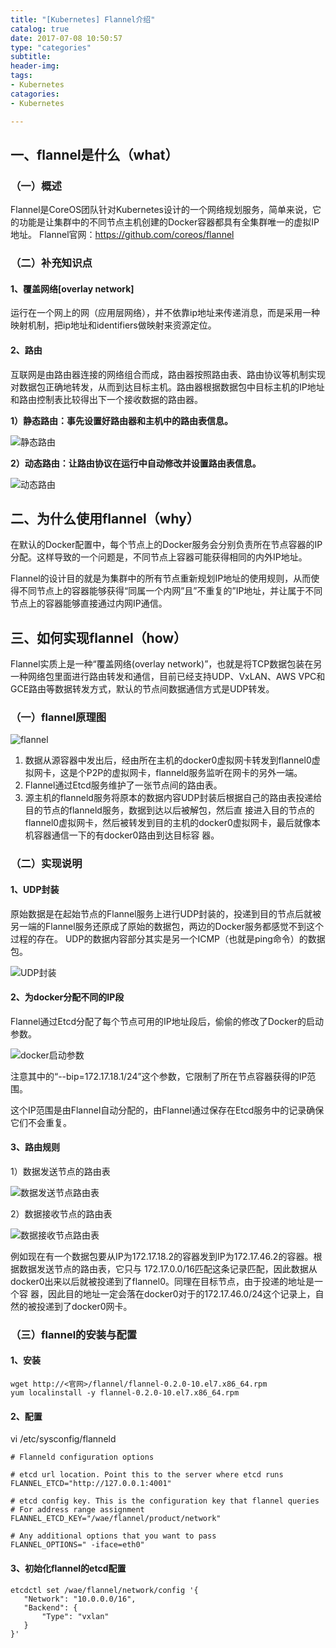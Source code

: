 ```yaml
---
title: "[Kubernetes] Flannel介绍"
catalog: true
date: 2017-07-08 10:50:57
type: "categories"
subtitle:
header-img: 
tags:
- Kubernetes
catagories:
- Kubernetes

---
```


## 一、flannel是什么（what）

### （一）概述

Flannel是CoreOS团队针对Kubernetes设计的一个网络规划服务，简单来说，它的功能是让集群中的不同节点主机创建的Docker容器都具有全集群唯一的虚拟IP地址。
Flannel官网：https://github.com/coreos/flannel

### （二）补充知识点

#### **1、覆盖网络[overlay network]**

运行在一个网上的网（应用层网络），并不依靠ip地址来传递消息，而是采用一种映射机制，把ip地址和identifiers做映射来资源定位。

#### **2、路由**

互联网是由路由器连接的网络组合而成，路由器按照路由表、路由协议等机制实现对数据包正确地转发，从而到达目标主机。路由器根据数据包中目标主机的IP地址和路由控制表比较得出下一个接收数据的路由器。

**1）静态路由：事先设置好路由器和主机中的路由表信息。** 

 ![静态路由](/img/article/flannel/静态路由.png)

**2）动态路由：让路由协议在运行中自动修改并设置路由表信息。**

![动态路由](/img/article/flannel/动态路由.png)

## 二、为什么使用flannel（why）

在默认的Docker配置中，每个节点上的Docker服务会分别负责所在节点容器的IP分配。这样导致的一个问题是，不同节点上容器可能获得相同的内外IP地址。

Flannel的设计目的就是为集群中的所有节点重新规划IP地址的使用规则，从而使得不同节点上的容器能够获得“同属一个内网”且”不重复的”IP地址，并让属于不同节点上的容器能够直接通过内网IP通信。

## 三、如何实现flannel（how）

Flannel实质上是一种“覆盖网络(overlay network)”，也就是将TCP数据包装在另一种网络包里面进行路由转发和通信，目前已经支持UDP、VxLAN、AWS VPC和GCE路由等数据转发方式，默认的节点间数据通信方式是UDP转发。

### （一）flannel原理图

![flannel](/img/article\flannel\flannel.png)

1. 数据从源容器中发出后，经由所在主机的docker0虚拟网卡转发到flannel0虚拟网卡，这是个P2P的虚拟网卡，flanneld服务监听在网卡的另外一端。
2. Flannel通过Etcd服务维护了一张节点间的路由表。
3. 源主机的flanneld服务将原本的数据内容UDP封装后根据自己的路由表投递给目的节点的flanneld服务，数据到达以后被解包，然后直 接进入目的节点的flannel0虚拟网卡，然后被转发到目的主机的docker0虚拟网卡，最后就像本机容器通信一下的有docker0路由到达目标容 器。

### （二）实现说明

#### **1、UDP封装**

原始数据是在起始节点的Flannel服务上进行UDP封装的，投递到目的节点后就被另一端的Flannel服务还原成了原始的数据包，两边的Docker服务都感觉不到这个过程的存在。 UDP的数据内容部分其实是另一个ICMP（也就是ping命令）的数据包。

![UDP封装](/img/article/flannel/UDP封装.png)

#### **2、为docker分配不同的IP段**

Flannel通过Etcd分配了每个节点可用的IP地址段后，偷偷的修改了Docker的启动参数。

![docker启动参数](/img/article/flannel/docker启动参数.png)

注意其中的“--bip=172.17.18.1/24”这个参数，它限制了所在节点容器获得的IP范围。

这个IP范围是由Flannel自动分配的，由Flannel通过保存在Etcd服务中的记录确保它们不会重复。

#### **3、路由规则**

1）数据发送节点的路由表 

![数据发送节点路由表](/img/article/flannel/数据发送节点路由表.png)

2）数据接收节点的路由表 

![数据接收节点路由表](/img/article/flannel/数据接收节点路由表.png)

例如现在有一个数据包要从IP为172.17.18.2的容器发到IP为172.17.46.2的容器。根据数据发送节点的路由表，它只与 172.17.0.0/16匹配这条记录匹配，因此数据从docker0出来以后就被投递到了flannel0。同理在目标节点，由于投递的地址是一个容 器，因此目的地址一定会落在docker0对于的172.17.46.0/24这个记录上，自然的被投递到了docker0网卡。

### （三）flannel的安装与配置
#### **1、安装**
```
wget http://<官网>/flannel/flannel-0.2.0-10.el7.x86_64.rpm
yum localinstall -y flannel-0.2.0-10.el7.x86_64.rpm
```
#### **2、配置**
vi /etc/sysconfig/flanneld
```shell
# Flanneld configuration options
 
# etcd url location. Point this to the server where etcd runs
FLANNEL_ETCD="http://127.0.0.1:4001"
  
# etcd config key. This is the configuration key that flannel queries
# For address range assignment
FLANNEL_ETCD_KEY="/wae/flannel/product/network"
  
# Any additional options that you want to pass
FLANNEL_OPTIONS=" -iface=eth0"
```
#### **3、初始化flannel的etcd配置**
```
etcdctl set /wae/flannel/network/config '{
   "Network": "10.0.0.0/16",
   "Backend": {
       "Type": "vxlan"
   }
}'
```

